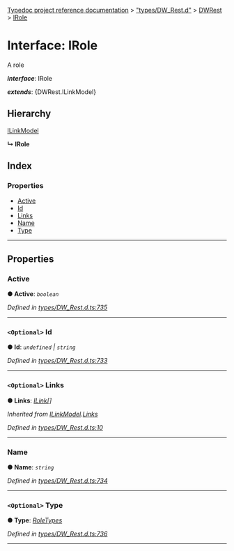 [Typedoc project reference documentation](../README.md) > ["types/DW_Rest.d"](../modules/_types_dw_rest_d_.md) > [DWRest](../modules/_types_dw_rest_d_.dwrest.md) > [IRole](../interfaces/_types_dw_rest_d_.dwrest.irole.md)

# Interface: IRole

A role

*__interface__*: IRole

*__extends__*: {DWRest.ILinkModel}

## Hierarchy

 [ILinkModel](_types_dw_rest_d_.dwrest.ilinkmodel.md)

**↳ IRole**

## Index

### Properties

* [Active](_types_dw_rest_d_.dwrest.irole.md#active)
* [Id](_types_dw_rest_d_.dwrest.irole.md#id)
* [Links](_types_dw_rest_d_.dwrest.irole.md#links)
* [Name](_types_dw_rest_d_.dwrest.irole.md#name)
* [Type](_types_dw_rest_d_.dwrest.irole.md#type)

---

## Properties

<a id="active"></a>

###  Active

**● Active**: *`boolean`*

*Defined in [types/DW_Rest.d.ts:735](https://github.com/DocuWare/REST-Sample-TS/blob/a4697e2/src/types/DW_Rest.d.ts#L735)*

___
<a id="id"></a>

### `<Optional>` Id

**● Id**: *`undefined` \| `string`*

*Defined in [types/DW_Rest.d.ts:733](https://github.com/DocuWare/REST-Sample-TS/blob/a4697e2/src/types/DW_Rest.d.ts#L733)*

___
<a id="links"></a>

### `<Optional>` Links

**● Links**: *[ILink](_types_dw_rest_d_.dwrest.ilink.md)[]*

*Inherited from [ILinkModel](_types_dw_rest_d_.dwrest.ilinkmodel.md).[Links](_types_dw_rest_d_.dwrest.ilinkmodel.md#links)*

*Defined in [types/DW_Rest.d.ts:10](https://github.com/DocuWare/REST-Sample-TS/blob/a4697e2/src/types/DW_Rest.d.ts#L10)*

___
<a id="name"></a>

###  Name

**● Name**: *`string`*

*Defined in [types/DW_Rest.d.ts:734](https://github.com/DocuWare/REST-Sample-TS/blob/a4697e2/src/types/DW_Rest.d.ts#L734)*

___
<a id="type"></a>

### `<Optional>` Type

**● Type**: *[RoleTypes](../enums/_types_dw_rest_d_.dwrest.roletypes.md)*

*Defined in [types/DW_Rest.d.ts:736](https://github.com/DocuWare/REST-Sample-TS/blob/a4697e2/src/types/DW_Rest.d.ts#L736)*

___

